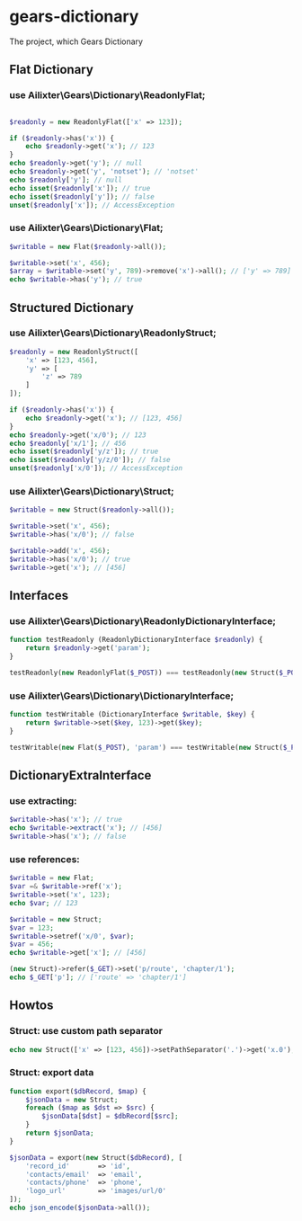 # gears-dictionary
The project, which Gears Dictionary

## Flat Dictionary

### use Ailixter\Gears\Dictionary\ReadonlyFlat;
```php

$readonly = new ReadonlyFlat(['x' => 123]);

if ($readonly->has('x')) {
    echo $readonly->get('x'); // 123
}
echo $readonly->get('y'); // null
echo $readonly->get('y', 'notset'); // 'notset'
echo $readonly['y']; // null
echo isset($readonly['x']); // true
echo isset($readonly['y']); // false
unset($readonly['x']); // AccessException
```

### use Ailixter\Gears\Dictionary\Flat;
```php
$writable = new Flat($readonly->all());

$writable->set('x', 456);
$array = $writable->set('y', 789)->remove('x')->all(); // ['y' => 789]
echo $writable->has('y'); // true
```

## Structured Dictionary

### use Ailixter\Gears\Dictionary\ReadonlyStruct;
```php
$readonly = new ReadonlyStruct([
    'x' => [123, 456],
    'y' => [
        'z' => 789
    ]
]);

if ($readonly->has('x')) {
    echo $readonly->get('x'); // [123, 456]
}
echo $readonly->get('x/0'); // 123 
echo $readonly['x/1']; // 456
echo isset($readonly['y/z']); // true
echo isset($readonly['y/z/0']); // false
unset($readonly['x/0']); // AccessException
```

### use Ailixter\Gears\Dictionary\Struct;
```php
$writable = new Struct($readonly->all());

$writable->set('x', 456);
$writable->has('x/0'); // false
```

```php
$writable->add('x', 456);
$writable->has('x/0'); // true
$writable->get('x'); // [456]
```

## Interfaces

### use Ailixter\Gears\Dictionary\ReadonlyDictionaryInterface;
```php
function testReadonly (ReadonlyDictionaryInterface $readonly) {
    return $readonly->get('param');
}

testReadonly(new ReadonlyFlat($_POST)) === testReadonly(new Struct($_POST)); // true
```

### use Ailixter\Gears\Dictionary\DictionaryInterface;
```php
function testWritable (DictionaryInterface $writable, $key) {
    return $writable->set($key, 123)->get($key);
}

testWritable(new Flat($_POST), 'param') === testWritable(new Struct($_POST), 'data/0'); // true
```

## DictionaryExtraInterface

### use extracting:
```php
$writable->has('x'); // true
echo $writable->extract('x'); // [456]
$writable->has('x'); // false
```

### use references:
```php
$writable = new Flat;
$var =& $writable->ref('x');
$writable->set('x', 123);
echo $var; // 123
```

```php
$writable = new Struct;
$var = 123;
$writable->setref('x/0', $var);
$var = 456;
echo $writable->get['x']; // [456]
```

```php
(new Struct)->refer($_GET)->set('p/route', 'chapter/1');
echo $_GET['p']; // ['route' => 'chapter/1']
```

## Howtos

### Struct: use custom path separator
```php
echo new Struct(['x' => [123, 456])->setPathSeparator('.')->get('x.0'); // 123
```

### Struct: export data
```php
function export($dbRecord, $map) {
    $jsonData = new Struct;
    foreach ($map as $dst => $src) {
        $jsonData[$dst] = $dbRecord[$src];
    }
    return $jsonData;
}

$jsonData = export(new Struct($dbRecord), [
    'record_id'       => 'id',
    'contacts/email'  => 'email',
    'contacts/phone'  => 'phone',
    'logo_url'        => 'images/url/0'
]);
echo json_encode($jsonData->all());
```